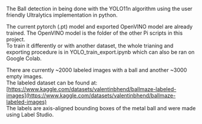 The Ball detection in being done with the YOLO11n algorithm using the user friendly Ultralytics implementation in python. 

The current pytorch (.pt) model and exported OpenVINO model are already trained. The OpenVINO model is the folder of the other Pi scripts in this project. <br>
To train it differently or with another dataset, the whole trianing and exporting procedure is in YOLO_train_export.ipynb which can also be ran on Google Colab. 

There are currently ~2000 labeled images with a ball and another ~3000 empty images. <br>
The labeled dataset can be found at: [https://www.kaggle.com/datasets/valentinbhend/ballmaze-labeled-images](https://www.kaggle.com/datasets/valentinbhend/ballmaze-labeled-images) <br>
The labels are axis-aligned bounding boxes of the metal ball and were made using Label Studio.
